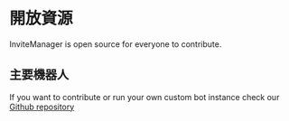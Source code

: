 # 開放資源

InviteManager is open source for everyone to contribute.

## 主要機器人

If you want to contribute or run your own custom bot instance check our [Github repository](https://github.com/LolRiTTeR/invite-manager-bot)
